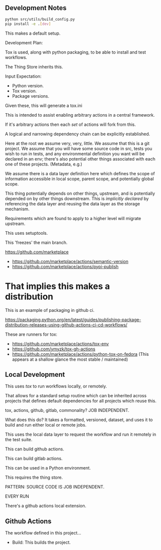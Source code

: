 
## Development Notes


```sh
python src/utils/build_config.py
pip install -e .[dev]
```

This makes a default setup.

Development Plan:

Tox is used, along with python packaging, to be able to install and test workflows.

The Thing Store inherits this.

Input Expectation:

* Python version.
* Tox version.
* Package versions.

Given these, this will generate a tox.ini

This is intended to assist enabling arbitrary actions in a central framework.

If it's arbitrary actions then each *set* of actions will fork from this.

A logical and narrowing dependency chain can be explicitly established.

Here at the root we assume very, very, little. We assume that this is a git project. We assume that you will have some source code in src, tests you wish to run in tests, and any environmental definition you want will be declared in an env; there's also potential other things associated with each one of these projects. (Metadata, e.g.)

We assume there is a data layer definition here which defines the scope of information accessible in local scope, parent scope, and potentially global scope.

This thing potentially depends on other things, upstream, and is potentially depended on by other things downstream. This is *implicitly declared* by referencing the data layer and reusing the data layer as the storage mechanism.

Requirements which are found to apply to a higher level will migrate upstream.

This uses setuptools.

This 'freezes' the main branch.

https://github.com/marketplace

* https://github.com/marketplace/actions/semantic-version
* https://github.com/marketplace/actions/pypi-publish
# That implies this makes a distribution

This is an example of packaging in github ci.

https://packaging.python.org/en/latest/guides/publishing-package-distribution-releases-using-github-actions-ci-cd-workflows/


These are runners for tox:
* https://github.com/marketplace/actions/tox-env
* https://github.com/ymyzk/tox-gh-actions
* https://github.com/marketplace/actions/python-tox-on-fedora (This appears at a shallow glance the most stable / maintained)



## Local Development

This uses *tox* to run workflows locally, or remotely.

That allows for a standard setup routine which can be inherited across projects that defines default dependencies for all projects which reuse this.

tox, actions, github, gitlab, commonality? JOB INDEPENDENT.

What does this do? It takes a formatted, versioned, dataset, and uses it to build and run either local or remote jobs.

This uses the local data layer to request the workflow and run it remotely in the test suite.

This can build github actions.

This can build gitlab actions.

This can be used in a Python environment.

This requires the thing store.


PATTERN: SOURCE CODE IS JOB INDEPENDENT.

EVERY RUN

There's a github actions local extension.

## Github Actions

The workflow defined in this project...

* Build: This builds the project.